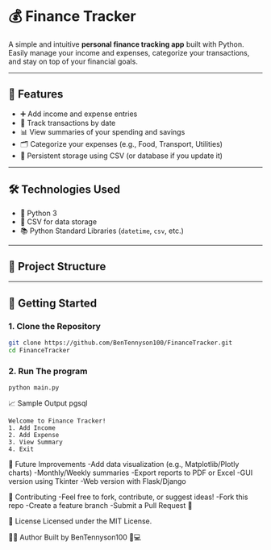 # 💰 Finance Tracker

A simple and intuitive **personal finance tracking app** built with Python. Easily manage your income and expenses, categorize your transactions, and stay on top of your financial goals.

---

## 📌 Features

- ➕ Add income and expense entries
- 📅 Track transactions by date
- 📊 View summaries of your spending and savings
- 🗂️ Categorize your expenses (e.g., Food, Transport, Utilities)
- 💾 Persistent storage using CSV (or database if you update it)

---

## 🛠️ Technologies Used

- 🐍 Python 3
- 📁 CSV for data storage
- 📚 Python Standard Libraries (`datetime`, `csv`, etc.)

---

## 📂 Project Structure


---

## 🚀 Getting Started

### 1. Clone the Repository
```bash
git clone https://github.com/BenTennyson100/FinanceTracker.git
cd FinanceTracker
```
### 2. Run The program
```
python main.py
```
📈 Sample Output
pgsql
```
Welcome to Finance Tracker!
1. Add Income
2. Add Expense
3. View Summary
4. Exit
```
🧠 Future Improvements
-Add data visualization (e.g., Matplotlib/Plotly charts)
-Monthly/Weekly summaries
-Export reports to PDF or Excel
-GUI version using Tkinter
-Web version with Flask/Django

🤝 Contributing
-Feel free to fork, contribute, or suggest ideas!
-Fork this repo
-Create a feature branch
-Submit a Pull Request 🚀

📜 License
Licensed under the MIT License.

👨‍💻 Author
Built by BenTennyson100 🧠💻
